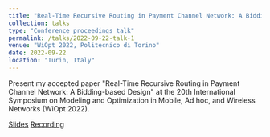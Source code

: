 ```yaml
---
title: "Real-Time Recursive Routing in Payment Channel Network: A Bidding-based Design"
collection: talks
type: "Conference proceedings talk"
permalink: /talks/2022-09-22-talk-1
venue: "WiOpt 2022, Politecnico di Torino"
date: 2022-09-22
location: "Turin, Italy"
---
```


Present my accepted paper "Real-Time Recursive Routing in Payment Channel Network: A Bidding-based Design" at the 20th International Symposium on Modeling and Optimization in Mobile, Ad hoc, and Wireless Networks (WiOpt 2022). 

[Slides](https://docs.google.com/presentation/d/1Aq6oERgfVs_FcXhtGVUk3p9URQBW4BB_/edit?usp=sharing&ouid=104400252019202375053&rtpof=true&sd=true) [Recording](https://drive.google.com/file/d/1MPPc_cOxrmo5Rq7h99RsZUcr3B38nXWY/view?usp=sharing)